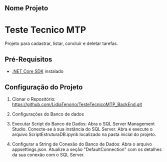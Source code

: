 ## Nome Projeto
# Teste Tecnico MTP

Projeto para cadastrar, listar, concluir e deletar tarefas.

## Pré-Requisitos
- [.NET Core SDK](https://www.microsoft.com/en-us/sql-server/sql-server-downloads) instalado

## Configuração do Projeto
1. Clonar o Repositório:
   https://github.com/LidiaTenorio/TesteTecnicoMTP_BackEnd.git

2. Configurações do Banco de dados
  1. Executar Script do Banco de Dados:
    Abra o SQL Server Management Studio.
    Conecte-se à sua instância do SQL Server.
    Abra e execute o arquivo ScriptEstruturaDB.ipynb localizado na pasta inicial do projeto.

  2. Configurar a String de Conexão do Banco de Dados:
    Abra o arquivo appsettings.json.
    Atualize a seção "DefaultConnection" com os detalhes da sua conexão com o SQL Server.

